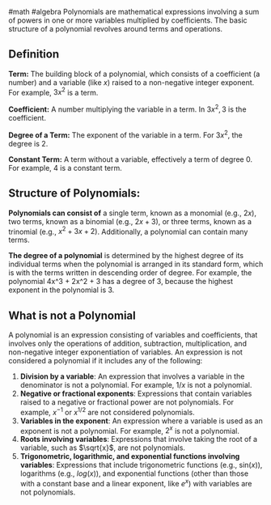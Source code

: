 #math 
#algebra
Polynomials are mathematical expressions involving a sum of powers in one or more variables multiplied by coefficients. The basic structure of a polynomial revolves around terms and operations. 

## Definition

**Term:** The building block of a polynomial, which consists of a coefficient (a number) and a variable (like $x$) raised to a non-negative integer exponent. For example, $3x^2$ is a term.

**Coefficient:** A number multiplying the variable in a term. In $3x^2, 3$ is the coefficient.

**Degree of a Term:** The exponent of the variable in a term. For $3x^2$, the degree is $2$.

**Constant Term:** A term without a variable, effectively a term of degree 0. For example, 4 is a constant term.


## Structure of Polynomials:

**Polynomials can consist of** a single term, known as a monomial (e.g., $2x$), two terms, known as a binomial (e.g., $2x + 3$), or three terms, known as a trinomial (e.g., $x^2 + 3x + 2$). Additionally, a polynomial can contain many terms.

**The degree of a polynomial** is determined by the highest degree of its individual terms when the polynomial is arranged in its standard form, which is with the terms written in descending order of degree. For example, the polynomial 4x^3 + 2x^2 + 3 has a degree of 3, because the highest exponent in the polynomial is 3.


## What is not a Polynomial

A polynomial is an expression consisting of variables and coefficients, that involves only the operations of addition, subtraction, multiplication, and non-negative integer exponentiation of variables. An expression is not considered a polynomial if it includes any of the following:

1. **Division by a variable**: An expression that involves a variable in the denominator is not a polynomial. For example, $1/x$ is not a polynomial.
2. **Negative or fractional exponents**: Expressions that contain variables raised to a negative or fractional power are not polynomials. For example, $x^{-1}$ or $x^{1/2}$ are not considered polynomials.
3. **Variables in the exponent**: An expression where a variable is used as an exponent is not a polynomial. For example, $2^x$ is not a polynomial.
4. **Roots involving variables**: Expressions that involve taking the root of a variable, such as $\sqrt{x}$​, are not polynomials.
5. **Trigonometric, logarithmic, and exponential functions involving variables**: Expressions that include trigonometric functions (e.g., sin($x$)), logarithms (e.g., $log(x)$), and exponential functions (other than those with a constant base and a linear exponent, like $e^x$) with variables are not polynomials.